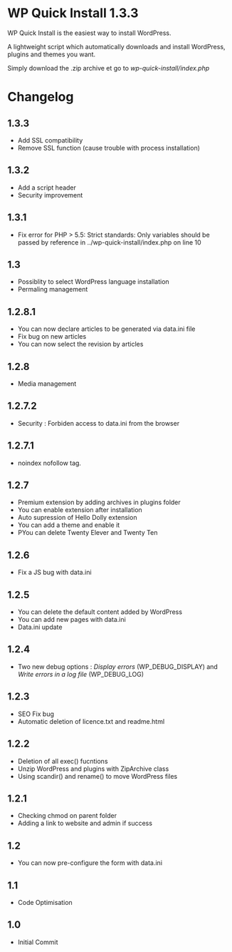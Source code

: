 WP Quick Install 1.3.3
================

WP Quick Install is the easiest way to install WordPress.

A lightweight script which automatically downloads and install WordPress, plugins and themes you want.

Simply download the .zip archive et go to *wp-quick-install/index.php*

Changelog
================

1.3.3
-----------

* Add SSL compatibility
* Remove SSL function (cause trouble with process installation)

1.3.2
-----------

* Add a script header
* Security improvement

1.3.1
-----------

* Fix error for PHP > 5.5: Strict standards: Only variables should be passed by reference in ../wp-quick-install/index.php on line 10

1.3
-----------

* Possiblity to select WordPress language installation
* Permaling management


1.2.8.1
-----------

* You can now declare articles to be generated via data.ini file
* Fix bug on new articles
* You can now select the revision by articles

1.2.8
-----------

* Media management

1.2.7.2
-----------

* Security : Forbiden access to data.ini from the browser

1.2.7.1
-----------

* noindex nofollow tag.

1.2.7
-----------

* Premium extension by adding archives in plugins folder
* You can enable extension after installation
* Auto supression of Hello Dolly extension
* You can add a theme and enable it
* PYou can delete Twenty Elever and Twenty Ten

1.2.6
-----------

* Fix a JS bug with data.ini

1.2.5
-----------

* You can delete the default content added by WordPress
* You can add new pages with data.ini
* Data.ini update

1.2.4
-----------

* Two new debug options : *Display errors* (WP_DEBUG_DISPLAY) and *Write errors in a log file* (WP_DEBUG_LOG)

1.2.3
-----------

* SEO Fix bug
* Automatic deletion of licence.txt and readme.html

1.2.2
-----------

* Deletion of all exec() fucntions
* Unzip WordPress and plugins with ZipArchive class
* Using scandir() and rename() to move WordPress files

1.2.1
-----------

* Checking chmod on parent folder
* Adding a link to website and admin if success

1.2
-----------

* You can now pre-configure the form with data.ini


1.1
-----------

* Code Optimisation


1.0
-----------

* Initial Commit
